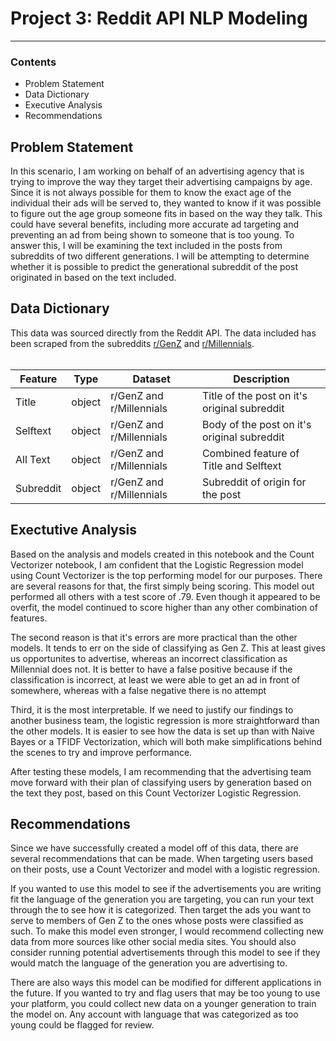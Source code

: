 # Project 3: Reddit API NLP Modeling
***


### Contents
- Problem Statement
- Data Dictionary
- Executive Analysis
- Recommendations

## Problem Statement
In this scenario, I am working on behalf of an advertising agency that is trying to improve the way they target their advertising campaigns by age. Since it is not always possible for them to know the exact age of the individual their ads will be served to, they wanted to know if it was possible to figure out the age group someone fits in based on the way they talk. This could have several benefits, including more accurate ad targeting and preventing an ad from being shown to someone that is too young. To answer this, I will be examining the text included in the posts from subreddits of two different generations. I will be attempting to determine whether it is possible to predict the generational subreddit of the post originated in based on the text included.

## Data Dictionary
This data was sourced directly from the Reddit API. The data included has been scraped from the subreddits [r/GenZ](https://www.reddit.com/r/GenZ/) and [r/Millennials](https://www.reddit.com/r/Millennials/).<br>
<br>

|Feature|Type|Dataset|Description|
|---|---|---|---|
|Title|object|r/GenZ and r/Millennials|Title of the post on it's original subreddit|
|Selftext|object|r/GenZ and r/Millennials|Body of the post on it's original subreddit|
|All Text|object|r/GenZ and r/Millennials|Combined feature of Title and Selftext|
|Subreddit|object|r/GenZ and r/Millennials|Subreddit of origin for the post| 


## Exectutive Analysis
Based on the analysis and models created in this notebook and the Count Vectorizer notebook, I am confident that the Logistic Regression model using Count Vectorizer is the top performing model for our purposes. There are several reasons for that, the first simply being scoring. This model out performed all others with a test score of .79. Even though it appeared to be overfit, the model continued to score higher than any other combination of features.

The second reason is that it's errors are more practical than the other models. It tends to err on the side of classifying as Gen Z. This at least gives us opportunites to advertise, whereas an incorrect classification as Millennial does not. It is better to have a false positive because if the classification is incorrect, at least we were able to get an ad in front of somewhere, whereas with a false negative there is no attempt

Third, it is the most interpretable. If we need to justify our findings to another business team, the logistic regression is more straightforward than the other models. It is easier to see how the data is set up than with Naive Bayes or a TFIDF Vectorization, which will both make simplifications behind the scenes to try and improve performance.

After testing these models, I am recommending that the advertising team move forward with their plan of classifying users by generation based on the text they post, based on this Count Vectorizer Logistic Regression.

## Recommendations
Since we have successfully created a model off of this data, there are several recommendations that can be made. When targeting users based on their posts, use a Count Vectorizer and model with a logistic regression. 

If you wanted to use this model to see if the advertisements you are writing fit the language of the generation you are targeting, you can run your text through the to see how it is categorized. Then target the ads you want to serve to members of Gen Z to the ones whose posts were classified as such. To make this model even stronger, I would recommend collecting new data from more sources like other social media sites. You should also consider running potential advertisements through this model to see if they would match the language of the generation you are advertising to.

There are also ways this model can be modified for different applications in the future. If you wanted to try and flag users that may be too young to use your platform, you could collect new data on a younger generation to train the model on. Any account with language that was categorized as too young could be flagged for review. 